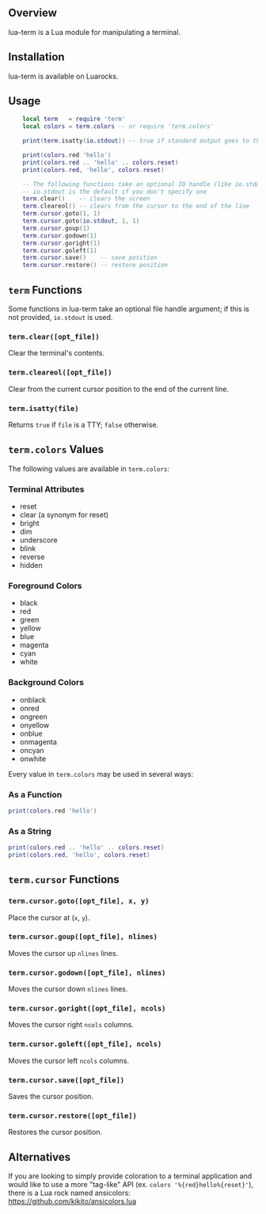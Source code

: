 Overview
--------

lua-term is a Lua module for manipulating a terminal.

Installation
------------

lua-term is available on Luarocks.

Usage
-----

```lua
    local term   = require 'term'
    local colors = term.colors -- or require 'term.colors'

    print(term.isatty(io.stdout)) -- true if standard output goes to the terminal

    print(colors.red 'hello')
    print(colors.red .. 'hello' .. colors.reset)
    print(colors.red, 'hello', colors.reset)

    -- The following functions take an optional IO handle (like io.stdout);
    -- io.stdout is the default if you don't specify one
    term.clear()    -- clears the screen
    term.cleareol() -- clears from the cursor to the end of the line
    term.cursor.goto(1, 1)
    term.cursor.goto(io.stdout, 1, 1)
    term.cursor.goup(1)
    term.cursor.godown(1)
    term.cursor.goright(1)
    term.cursor.goleft(1)
    term.cursor.save()    -- save position
    term.cursor.restore() -- restore position
```

`term` Functions
--------------

Some functions in lua-term take an optional file handle argument; if this is
not provided, `io.stdout` is used.

### `term.clear([opt_file])`

Clear the terminal's contents.

### `term.cleareol([opt_file])`

Clear from the current cursor position to the end of the current line.

### `term.isatty(file)`

Returns `true` if `file` is a TTY; `false` otherwise.

`term.colors` Values
------------------

The following values are available in `term.colors`:

### Terminal Attributes

  * reset
  * clear (a synonym for reset)
  * bright
  * dim
  * underscore
  * blink
  * reverse
  * hidden

### Foreground Colors

  * black
  * red
  * green
  * yellow
  * blue
  * magenta
  * cyan
  * white

### Background Colors

  * onblack
  * onred
  * ongreen
  * onyellow
  * onblue
  * onmagenta
  * oncyan
  * onwhite

Every value in `term.colors` may be used in several ways:

### As a Function

```lua
print(colors.red 'hello')
```

### As a String

```lua
print(colors.red .. 'hello' .. colors.reset)
print(colors.red, 'hello', colors.reset)
```

`term.cursor` Functions
---------------------

### `term.cursor.goto([opt_file], x, y)`

Place the cursor at (`x`, `y`).

### `term.cursor.goup([opt_file], nlines)`

Moves the cursor up `nlines` lines.

### `term.cursor.godown([opt_file], nlines)`

Moves the cursor down `nlines` lines.

### `term.cursor.goright([opt_file], ncols)`

Moves the cursor right `ncols` columns.

### `term.cursor.goleft([opt_file], ncols)`

Moves the cursor left `ncols` columns.

### `term.cursor.save([opt_file])`

Saves the cursor position.

### `term.cursor.restore([opt_file])`

Restores the cursor position.

Alternatives
------------

If you are looking to simply provide coloration to a terminal application and would
like to use a more "tag-like" API (ex. `colors '%{red}hello%{reset}'`), there is a Lua rock
named ansicolors: https://github.com/kikito/ansicolors.lua
